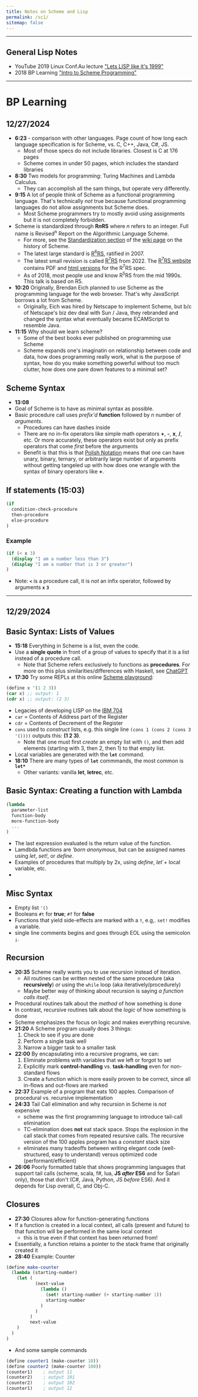 ```yaml
---
title: Notes on Scheme and Lisp
permalink: /sc1/
sitemap: false
---
```



***


## General Lisp Notes
* YouTube 2019 Linux Conf.Au lecture ["Lets LISP like it's 1999"](https://youtu.be/hGY3uBHVVr4?si=zyiLMY61npZlMcgW&t=1950)
* 2018 BP Learning ["Intro to Scheme Programming"](https://youtu.be/6k78c8EctXI?si=-d467ZmuYGpqPkVr)

***

# BP Learning
## 12/27/2024
* **6:23** - comparison with other languages. Page count of how long each language specification is for Scheme, vs. C, C++, Java, C#, JS.  
	* Most of those specs do not include libraries. Closest is C at 176 pages
	* Scheme comes in under 50 pages, which includes the standard libraries
* **8:30** Two models for programming: Turing Machines and Lambda Calculus.
	* They can accomplish all the sam things, but operate very differently. 
* **9:15** A lot of people think of Scheme as a functional programming language. That's technically *not* true because functional programming languages do not allow assignments but Scheme does.
	* Most Scheme programmers try to mostly avoid using assignments but it is not completely forbidden.
* Scheme is standardized through **R*n*RS** where *n* refers to an integer. Full name is Revised<sup>n</sup> Report on the Algorithmic Language Scheme.
	* For more, see the [Standardization section](https://en.wikipedia.org/wiki/History_of_the_Scheme_programming_language#Standardization) of the [wiki page](https://en.wikipedia.org/wiki/History_of_the_Scheme_programming_language) on the history of Scheme.
	* The latest large standard is [R<sup>6</sup>RS](https://www.r6rs.org), ratified in 2007.
	* The latest small revision is called [R<sup>7</sup>RS](https://r7rs.org) from 2022. The [R<sup>7</sup>RS website](https://www.r6rs.org) contains PDF and [html versions](https://standards.scheme.org/corrected-r7rs/r7rs.html) for the R<sup>7</sup>RS spec.
	* As of 2018, most people use and know R<sup>5</sup>RS from the mid 1990s. This talk is based on R5.
* **10:20** Originally, Brendan Eich planned to use Scheme as the programming language for the web browser. That's why JavaScript borrows a lot from Scheme.
	* Originally, Eich was hired by Netscape to implement Scheme, but b/c of Netscape's biz dev deal with Sun / Java, they rebranded and changed the syntax what eventually became ECAMScript to resemble Java.
* **11:15** Why should we learn scheme?
	* Some of the best books ever published on programming use Scheme	
	* Scheme expands one's imaginatin on relationship between code and data, how does programming really work, what is the purpose of syntax, how do you make something powerful without too much clutter, how does one pare down features to a minimal set?

## Scheme Syntax
* **13:08**
* Goal of Scheme is to have as minimal syntax as possible. 
* Basic procedure call uses *prefix'd* **function** followed by *n* number of *arguments*.
	* Procedures can have dashes inside
	* There are no in-fix operators like simple math operators **+**, **-**, **x**, **/**, etc. Or more accurately, these operators exist but only as prefix operators that come *first* before the arguments
    * Benefit is that this is that [Polish Notation](https://en.wikipedia.org/wiki/Polish_notation) means that one can have unary, binary, ternary, or arbitrarily large number of arguments without getting tangeled up with how does one wrangle with the syntax of binary operators like **+**.

## If statements (15:03)

```scheme
(if
  condition-check-procedure
  then-procedure
  else-procedure
)
```

### Example
```scheme
(if (< x 3)
  (display "I am a number less than 3")
  (display "I am a number that is 3 or greater")
)
``` 

* Note: **`<`** is a procedure call, it is *not* an infix operator, followed by arguments **`x`** **`3`**

***

## 12/29/2024
## Basic Syntax: Lists of Values
* **15:18** Everything in Scheme is a list, even the code.
* Use a **single quote** in front of a group of values to specify that it is a list instead of a procedure call. 
	* Note that Scheme refers exclusively to functions as **procedures**. For more on this plus similarities/differences with Haskell, see [ChatGPT](https://chatgpt.com/share/6771e4ba-6388-8013-a730-2a23f4244dc5)
* **17:30** Try some REPLs at this online [Scheme playground](https://try.scheme.org):

```scheme
(define x '(1 2 3))
(car x) ;; output: 1
(cdr x) ;; output: (2 3)
```
 
* Legacies of developing LISP on the [IBM 704](https://en.wikipedia.org/wiki/IBM_704)
* `car` = Contents of Address part of the Register
* `cdr` = Contents of Decrement of the Register
* `cons` used to *construct* lists, e.g. this single line `(cons 1 (cons 2 (cons 3 '())))` outputs this: **(1 2 3)**.
	* Note that one must first *create* an empty list with `()`, and then add elements (starting with 3, then 2, then 1) to that empty list.
* Local variables are generated with the **`let`** command. 
* **18:10** There are many types of **`let`** commmands, the most common is **`let*`**
	* Other variants: vanilla **let**, **letrec**, etc.

## Basic Syntax: Creating a function with Lambda

```scheme
(lambda
  parameter-list
  function-body
  more-function-body
  ...
)
```
* The last expression evaluated is the return value of the function.
* Lamdbda functions are *'born anonymous*, but can be assigned names using *let*, *set!*, or *define*.
* Examples of procedures that multiply by 2x, using *define*, *let*`+ local variable, etc.
* 

## Misc Syntax
* Empty list `'()`
* Booleans `#t` for **true**; `#f` for **false**
* Functions that yield side-effects are marked with a **`!`**, e.g,. `set!` modifies a variable.
* single line comments begins and goes through EOL using the semicolon **`;`**.

## Recursion 
* **20:35** Scheme really wants you to use recursion instead of iteration.
	* All routines can be written nested of the same procedure (aka **recursively**) *or* using the `while` loop (aka iteratively/procedurely)
	* Maybe better way of thinking about recursion is saying *a function calls itself*.
* Procedural routines talk about the *method* of how something is done
* In contrast, recursive routines talk about the *logic* of how something is done
* Scheme emphasizes the focus on logic and makes everything recursive.
* **21:20** A Scheme program usually does 3 things:
	1. Check to see if you are done
	1. Perform a single task well
	1. Narrow a bigger task to a smaller task
* **22:00** By encapsulating into a recursive programs, we can:
	1. Eliminate problems with variables that we left or forgot to set
	1. Explicitly mark **control-handling** vs. **task-handling** even for non-standard flows
	1. Create a function which is more easily proven to be correct, since all in-flows and out-flows are marked
* **22:37** Example of a program that eats 100 apples. Comparison of procedural vs. recursive implementation 
* **24:33** Tail Call elimination and why recursion in Scheme is *not* expensive
	* scheme was the first programming language to introduce tail-call elimination
	* TC-elimination does **not** eat stack space. Stops the explosion in the call stack that comes from repeated resursive calls. The recursive version of the 100 apples program has a *constant* stack size
	* eliminates many tradeoffs between writing elegant code (well-structured, easy to understand) versus optimized code (performant/efficient)
* **26:06** Poorly formatted table that shows programming languages that support tail calls (scheme, scala, f#, lua, **JS *after* ES6** and for Safari only), those that don't (C#, Java, Python, JS *before* ES6). And it depends for Lisp overall, C, and Obj-C.

## Closures
* **27:30** Closures allow for function-generating functions
* If a function is created in a local context, all calls (present and future) to that function will be performed in the same local context
	* this is true even if that context has been returned from!
* Essentially, a function retains a pointer to the stack frame that originally created it
* **28:40** Example: Counter

```scheme
(define make-counter
  (lambda (starting-number)
    (let (
           (next-value
             (lambda ()
               (set! starting-number (+ starting-number 1))
               starting-number
             )
           )
         )
         next-value
    )
  )
)
```

* And some sample commands

```scheme
(define counter1 (make-counter 10))
(define counter2 (make-counter 100))
(counter1)    ; output 11
(counter2)    ; output 101
(counter2)    ; output 102
(counter1)    ; output 12
```
